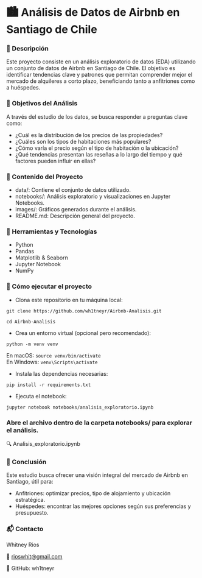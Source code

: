 # 🏙️ Análisis de Datos de Airbnb en Santiago de Chile

### 📌 Descripción

Este proyecto consiste en un análisis exploratorio de datos (EDA) utilizando un conjunto de datos de Airbnb en Santiago de Chile. El objetivo es identificar tendencias clave y patrones que permitan comprender mejor el mercado de alquileres a corto plazo, beneficiando tanto a anfitriones como a huéspedes.

### 🎯 Objetivos del Análisis

A través del estudio de los datos, se busca responder a preguntas clave como:

- ¿Cuál es la distribución de los precios de las propiedades?
- ¿Cuáles son los tipos de habitaciones más populares?
- ¿Cómo varía el precio según el tipo de habitación o la ubicación?
- ¿Qué tendencias presentan las reseñas a lo largo del tiempo y qué factores pueden influir en ellas?

### 📁 Contenido del Proyecto

- data/: Contiene el conjunto de datos utilizado.
- notebooks/: Análisis exploratorio y visualizaciones en Jupyter Notebooks.
- images/: Gráficos generados durante el análisis.
- README.md: Descripción general del proyecto.

### 🧰 Herramientas y Tecnologías

- Python 
- Pandas
- Matplotlib & Seaborn 
- Jupyter Notebook
- NumPy

### 🚀 Cómo ejecutar el proyecto

- Clona este repositorio en tu máquina local:

```git clone https://github.com/wh1tneyr/Airbnb-Analisis.git```

```cd Airbnb-Analisis```

- Crea un entorno virtual (opcional pero recomendado):

```python -m venv venv```

En macOS: ```source venv/bin/activate```  
En Windows: ```venv\Scripts\activate```

- Instala las dependencias necesarias:

```pip install -r requirements.txt```

- Ejecuta el notebook:

```jupyter notebook notebooks/analisis_exploratorio.ipynb```


### Abre el archivo dentro de la carpeta notebooks/ para explorar el análisis.
🔍 Analisis_exploratorio.ipynb

### 📌 Conclusión

Este estudio busca ofrecer una visión integral del mercado de Airbnb en Santiago, útil para:

- Anfitriones: optimizar precios, tipo de alojamiento y ubicación estratégica.
- Huéspedes: encontrar las mejores opciones según sus preferencias y presupuesto.

### 📬 Contacto

Whitney Rios

📧 rioswhit@gmail.com

🔗 GitHub: wh1tneyr
